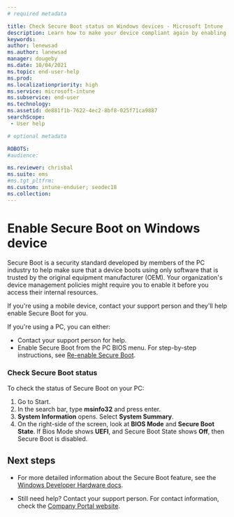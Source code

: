 ```yaml
---
# required metadata

title: Check Secure Boot status on Windows devices - Microsoft Intune | Microsoft Docs
description: Learn how to make your device compliant again by enabling Secure Boot.  
keywords:
author: lenewsad
ms.author: lanewsad
manager: dougeby
ms.date: 10/04/2021
ms.topic: end-user-help
ms.prod:
ms.localizationpriority: high
ms.service: microsoft-intune
ms.subservice: end-user
ms.technology:
ms.assetid: de881f1b-7622-4ec2-8bf8-025f71ca9887
searchScope:
 - User help

# optional metadata

ROBOTS:  
#audience:

ms.reviewer: chrisbal
ms.suite: ems
#ms.tgt_pltfrm:
ms.custom: intune-enduser; seodec18
ms.collection: 
---
```



# Enable Secure Boot on Windows device  

Secure Boot is a security standard developed by members of the PC industry to help make sure that a device boots using only software that is trusted by the original equipment manufacturer (OEM). Your organization's device management policies might require you to enable it before you access their internal resources.      

If you're using a mobile device, contact your support person and they'll help enable Secure Boot for you.  

If you're using a PC, you can either:  

* Contact your support person for help.  
* Enable Secure Boot from the PC BIOS menu. For step-by-step instructions, see [Re-enable Secure Boot](/windows-hardware/manufacture/desktop/disabling-secure-boot#re-enable-secure-boot).  

### Check Secure Boot status  
To check the status of Secure Boot on your PC:  

1. Go to Start.
2. In the search bar, type **msinfo32** and press enter. 
3. **System Information** opens. Select **System Summary**. 
4. On the right-side of the screen, look at **BIOS Mode** and **Secure Boot State**. If Bios Mode shows **UEFI**, and Secure Boot State shows **Off**, then Secure Boot is disabled.  

## Next steps  

* For more detailed information about the Secure Boot feature, see the [Windows Developer Hardware docs](/windows-hardware/manufacture/desktop/secure-boot-landing).  

* Still need help? Contact your support person. For contact information, check the [Company Portal website](https://go.microsoft.com/fwlink/?linkid=2010980).
